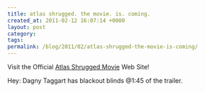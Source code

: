 ```yaml
---
title: atlas shrugged. the movie. is. coming.
created_at: 2011-02-12 16:07:14 +0000
layout: post
category: 
tags: 
permalink: /blog/2011/02/atlas-shrugged-the-movie-is-coming/
---
```


Visit the Official [Atlas Shrugged Movie][1] Web Site!

Hey: Dagny Taggart has blackout blinds @1:45 of the trailer.

   [1]: http://www.AtlasShruggedPart1.com
